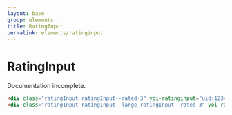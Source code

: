```yaml
---
layout: base
group: elements
title: RatingInput
permalink: elements/ratinginput
---
```


# RatingInput

<p class="hint hint--error">Documentation incomplete.</p>

```html
<div class="ratingInput ratingInput--rated-3" yoi-ratinginput="uid:1234; score:3;"></div>
<div class="ratingInput ratingInput--large ratingInput--rated-3" yoi-ratinginput="uid:5678; score:3;"></div>
```